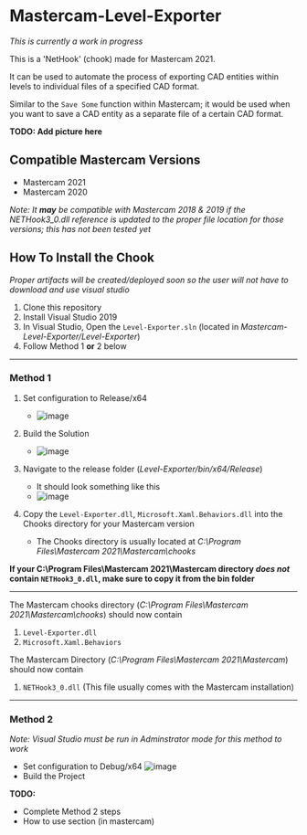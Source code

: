 # Mastercam-Level-Exporter
_This is currently a work in progress_

This is a 'NetHook' (chook) made for Mastercam 2021. 

It can be used to automate the process of exporting CAD entities within levels to individual files of a specified CAD format. 

Similar to the `Save Some` function within Mastercam; it would be used when you want to save a CAD entity as a separate file of a certain CAD format.

**TODO: Add picture here**

## Compatible Mastercam Versions
- Mastercam 2021
- Mastercam 2020

_Note: It **may** be compatible with Mastercam 2018 & 2019 if the NETHook3_0.dll reference is updated to the proper file location for those versions; this has not been tested yet_

## How To Install the Chook
_Proper artifacts will be created/deployed soon so the user will not have to download and use visual studio_
1. Clone this repository
2. Install Visual Studio 2019
3. In Visual Studio, Open the `Level-Exporter.sln` (located in _Mastercam-Level-Exporter/Level-Exporter_)
4. Follow Method 1 **or** 2 below 

---

### Method 1
1. Set configuration to Release/x64
   - ![image](https://user-images.githubusercontent.com/56398786/167949149-41a62689-8424-4a14-9275-b24b919c4f72.png)

2. Build the Solution
   - ![image](https://user-images.githubusercontent.com/56398786/167949983-9376219f-2600-4433-85b0-faf60ca41602.png)

3. Navigate to the release folder (_Level-Exporter/bin/x64/Release_)
   - It should look something like this
   - ![image](https://user-images.githubusercontent.com/56398786/167950976-4468a736-714f-4885-9a51-5e74d8af23c9.png)
   
4. Copy the `Level-Exporter.dll`, `Microsoft.Xaml.Behaviors.dll` into the Chooks directory for your Mastercam version
   - The Chooks directory is usually located at _C:\Program Files\Mastercam 2021\Mastercam\chooks_
   
**If your C:\Program Files\Mastercam 2021\Mastercam directory _does not_ contain `NETHook3_0.dll`, make sure to copy it from the bin folder**

---
The Mastercam chooks directory (_C:\Program Files\Mastercam 2021\Mastercam\chooks_) should now contain
1. `Level-Exporter.dll`
2. `Microsoft.Xaml.Behaviors`

The Mastercam Directory (_C:\Program Files\Mastercam 2021\Mastercam_) should now contain
1. `NETHook3_0.dll` (This file usually comes with the Mastercam installation)

---
### Method 2
_Note: Visual Studio must be run in Adminstrator mode for this method to work_
- Set configuration to Debug/x64
![image](https://user-images.githubusercontent.com/56398786/167948586-6b4ac143-0f16-42ed-8d0d-9403d89ec6ae.png)
- Build the Project

**TODO:** 
- Complete Method 2 steps
- How to use section (in mastercam)
